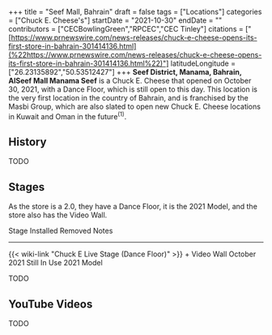 +++
title = "Seef Mall, Bahrain"
draft = false
tags = ["Locations"]
categories = ["Chuck E. Cheese's"]
startDate = "2021-10-30"
endDate = ""
contributors = ["CECBowlingGreen","RPCEC","CEC Tinley"]
citations = ["[https://www.prnewswire.com/news-releases/chuck-e-cheese-opens-its-first-store-in-bahrain-301414136.html](%22https://www.prnewswire.com/news-releases/chuck-e-cheese-opens-its-first-store-in-bahrain-301414136.html%22)"]
latitudeLongitude = ["26.23135892","50.53512427"]
+++
**Seef District, Manama, Bahrain, AlSeef Mall Manama Seef** is a Chuck E. Cheese that opened on October 30, 2021, with a Dance Floor, which is still open to this day.
This location is the very first location in the country of Bahrain, and is franchised by the Masbi Group, which are also slated to open new Chuck E. Cheese locations in Kuwait and Oman in the future<sup>(1)</sup>.

## History

TODO

## Stages

As the store is a 2.0, they have a Dance Floor, it is the 2021 Model, and the store also has the Video Wall.

  Stage                                                                   Installed      Removed        Notes
  ----------------------------------------------------------------------- -------------- -------------- ------------
  {{< wiki-link "Chuck E Live Stage (Dance Floor)" >}} + Video Wall   October 2021   Still In Use   2021 Model

TODO

## YouTube Videos

TODO
